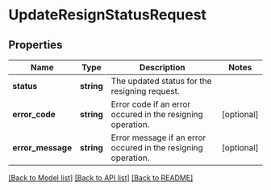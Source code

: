 # UpdateResignStatusRequest

## Properties
Name | Type | Description | Notes
------------ | ------------- | ------------- | -------------
**status** | **string** | The updated status for the resigning request. | 
**error_code** | **string** | Error code if an error occured in the resigning operation. | [optional] 
**error_message** | **string** | Error message if an error occured in the resigning operation. | [optional] 

[[Back to Model list]](../README.md#documentation-for-models) [[Back to API list]](../README.md#documentation-for-api-endpoints) [[Back to README]](../README.md)


